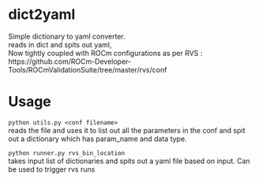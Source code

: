 # dict2yaml
<p>Simple dictionary to yaml converter.<br>
reads in dict and spits out yaml, <br>
Now tightly coupled with ROCm configurations as per RVS : https://github.com/ROCm-Developer-Tools/ROCmValidationSuite/tree/master/rvs/conf </p>


# Usage
  `python utils.py <conf filename>`<br>
  reads the file and uses it to list out all the parameters in the conf and spit out a dictionary which has param_name and data type.<br>
  
  `python runner.py rvs_bin_location` <br>
  takes input list of dictionaries and spits out a yaml file based on input. Can be used to trigger rvs runs<br>
